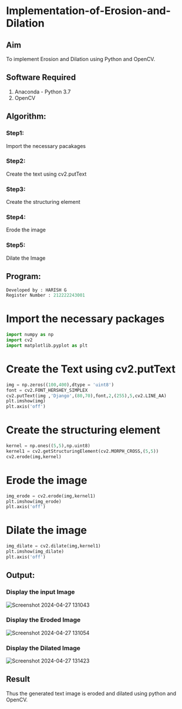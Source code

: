 # Implementation-of-Erosion-and-Dilation
## Aim
To implement Erosion and Dilation using Python and OpenCV.
## Software Required
1. Anaconda - Python 3.7
2. OpenCV
## Algorithm:
### Step1:
Import the necessary pacakages
### Step2:
Create the text using cv2.putText
### Step3:
Create the structuring element
### Step4:
Erode the image
### Step5:
Dilate the Image
## Program:
``` Python
Developed by : HARISH G
Register Number : 212222243001
```
# Import the necessary packages
```python
import numpy as np
import cv2
import matplotlib.pyplot as plt
```
# Create the Text using cv2.putText
```python
img = np.zeros((100,400),dtype = 'uint8')
font = cv2.FONT_HERSHEY_SIMPLEX
cv2.putText(img ,'Django',(80,70),font,2,(255),5,cv2.LINE_AA)
plt.imshow(img)
plt.axis('off')
```
# Create the structuring element
```python
kernel = np.ones((5,5),np.uint8)
kernel1 = cv2.getStructuringElement(cv2.MORPH_CROSS,(5,5))
cv2.erode(img,kernel)
```
# Erode the image
```python
img_erode = cv2.erode(img,kernel1)
plt.imshow(img_erode)
plt.axis('off')
```
# Dilate the image
```python
img_dilate = cv2.dilate(img,kernel1)
plt.imshow(img_dilate)
plt.axis('off')
```
## Output:

### Display the input Image
![Screenshot 2024-04-27 131043](https://github.com/Harish2404lll/erosion--dilation/assets/141472096/2abb3c98-9d3f-4f82-8a48-cf746d58460a)


### Display the Eroded Image
![Screenshot 2024-04-27 131054](https://github.com/Harish2404lll/erosion--dilation/assets/141472096/88baf16a-557d-4670-9bdd-ce4eb7a5a856)


### Display the Dilated Image
![Screenshot 2024-04-27 131423](https://github.com/Harish2404lll/erosion--dilation/assets/141472096/0b518eaf-384b-4d73-ac05-f0de4e97e1f9)


## Result
Thus the generated text image is eroded and dilated using python and OpenCV.
